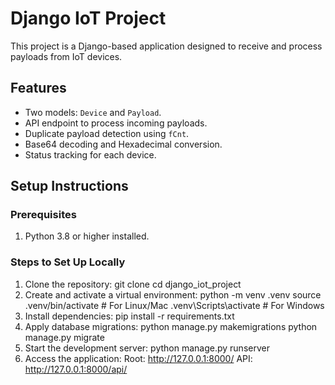 # Django IoT Project

This project is a Django-based application designed to receive and process payloads from IoT devices.

## Features
- Two models: `Device` and `Payload`.
- API endpoint to process incoming payloads.
- Duplicate payload detection using `fCnt`.
- Base64 decoding and Hexadecimal conversion.
- Status tracking for each device.


## Setup Instructions

### Prerequisites
1. Python 3.8 or higher installed.

### Steps to Set Up Locally
1. Clone the repository:
   git clone <your-repository-url>
   cd django_iot_project
2. Create and activate a virtual environment:
   python -m venv .venv
   source .venv/bin/activate  # For Linux/Mac
   .venv\Scripts\activate     # For Windows  
3. Install dependencies:
    pip install -r requirements.txt
4. Apply database migrations:
    python manage.py makemigrations
    python manage.py migrate
5. Start the development server:
    python manage.py runserver
6. Access the application:
    Root: http://127.0.0.1:8000/
    API: http://127.0.0.1:8000/api/
   
